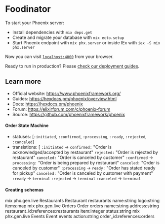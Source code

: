 # Foodinator

To start your Phoenix server:

  * Install dependencies with `mix deps.get`
  * Create and migrate your database with `mix ecto.setup`
  * Start Phoenix endpoint with `mix phx.server` or inside IEx with `iex -S mix phx.server`

Now you can visit [`localhost:4000`](http://localhost:4000) from your browser.

Ready to run in production? Please [check our deployment guides](https://hexdocs.pm/phoenix/deployment.html).

## Learn more

  * Official website: https://www.phoenixframework.org/
  * Guides: https://hexdocs.pm/phoenix/overview.html
  * Docs: https://hexdocs.pm/phoenix
  * Forum: https://elixirforum.com/c/phoenix-forum
  * Source: https://github.com/phoenixframework/phoenix

#### Order State Machine
  - statuses: [`:initiated`, `:confirmed`, `:processing`, `:ready`, `:rejected`, `:canceled`]
  - transistions:
    [
      `:initiated` ->
        `confirmed:` "Order is acknowledged/accepted by restaurant"
        `rejected:` "Order is rejected by restaurant"
        `canceled:` "Order is canceled by customer"
      `:confirmed` ->
        `processing:` "Order is being prepared by restaurant"
        `canceled:` "Order is canceled by customer"
      `:processing` ->
        `ready:` "Order has stated ready for pickup"
        `canceled:` "Order is canceled by customer with payment"
      `:ready` -> `terminal`
      `:rejected` -> `terminal`
      `:canceled` -> `terminal`

#### Creating schemas
mix phx.gen.live Restaurants Restaurant restaurants name:string logo:string items:map
mix phx.gen.live Orders Order orders name:string address:string restaurant_id:references:restaurants item:integer status:string
mix phx.gen.live Events Event events action:string order_id:references:orders